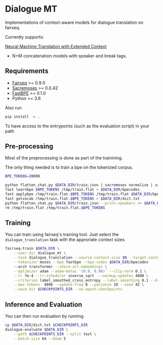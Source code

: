 # Dialogue MT

Implementations of context-aware models for dialogue translation on fairseq.

Currently supports:

<a href="https://arxiv.org/pdf/1708.05943.pdf"> Neural Machine Translation with Extended Context</a>

* N+M concatenation models with speaker and break tags.

## Requirements 

* [Fairseq](https://github.com/pytorch/fairseq) >= 0.9.0
* [Sacremoses](https://github.com/alvations/sacremoses) >= 0.0.42
* [FastBPE](https://github.com/glample/fastBPE) >= 0.1.0
* Python >= 3.6

Also run 

```bash
pip install -e .
```

To have access to the entrypoints (such as the evaluation script) in your path

## Pre-processing

Most of the preprocessing is done as part of the trainining.

The only thing needed is to train a bpe on the tokenized corpus. 

```bash
BPE_TOKENS=20000

python flatten_chat.py $DATA_DIR/train.json | sacremoses normalize | sacremoses tokenize > /tmp/train.flat
fast learnbpe $BPE_TOKENS /tmp/train.flat > $DATA_DIR/bpecodes
fast applybpe /tmp/train.flat.$BPE_TOKENS /tmp/train.flat $DATA_DIR/bpecodes
fast getvocab /tmp/train.flat.$BPE_TOKENS > $DATA_DIR/dict.txt
python flatten_chat.py $DATA_DIR/train.json --print-speakers >> $DATA_DIR/dict.txt
rm /tmp/train.flat /tmp/train.flat.$BPE_TOKENS 
```

## Training

You can train using fairseq's training tool. Just select the `dialogue_translation` task with the approriate context sizes

```bash
fairseq-train $DATA_DIR \
    --user-dir dialogue_mt \
    --task dialogue_translation --source-context-size $N --target-context-size $M \
    --tokenizer moses --bpe fastbpe --bpe-codes $DATA_DIR/bpecodes
    --arch transformer --share-all-embeddings \
    --optimizer adam --adam-betas '(0.9, 0.98)' --clip-norm 0.1 \
    --lr 7e-4 --lr-scheduler inverse_sqrt  --warmup-updates 4000 \
    --criterion label_smoothed_cross_entropy --label-smoothing 0.1 --dropout 0.3 --weight-decay 0.0001 \
    --max-tokens  4096 --update-freq 8 --patience 10 --seed 42 \
    --save-dir $CHECKPOINTS_DIR --no-epoch-checkpoints
```

## Inference and Evaluation

You can then run evaluation by running

```bash
cp $DATA_DIR/dict.txt $CHECKPOINTS_DIR
dialogue-evaluate $DATA_DIR \
    --path $CHECKPOINTS_DIR --split test \
    --batch-size 64 --beam 5
```